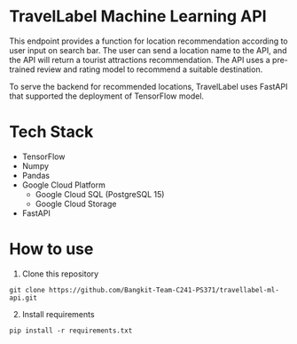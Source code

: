 # TravelLabel Machine Learning API
This endpoint provides a function for location recommendation according to user input on search bar. The user can send a location name to the API, and the API will return a tourist attractions recommendation. The API uses a pre-trained review and rating model to recommend a suitable destination.

To serve the backend for recommended locations, TravelLabel uses FastAPI that supported the deployment of TensorFlow model.

# Tech Stack
- TensorFlow
- Numpy
- Pandas
- Google Cloud Platform
    - Google Cloud SQL (PostgreSQL 15)
    - Google Cloud Storage
- FastAPI

# How to use
1. Clone this repository
```
git clone https://github.com/Bangkit-Team-C241-PS371/travellabel-ml-api.git
```
2. Install requirements
```
pip install -r requirements.txt
```